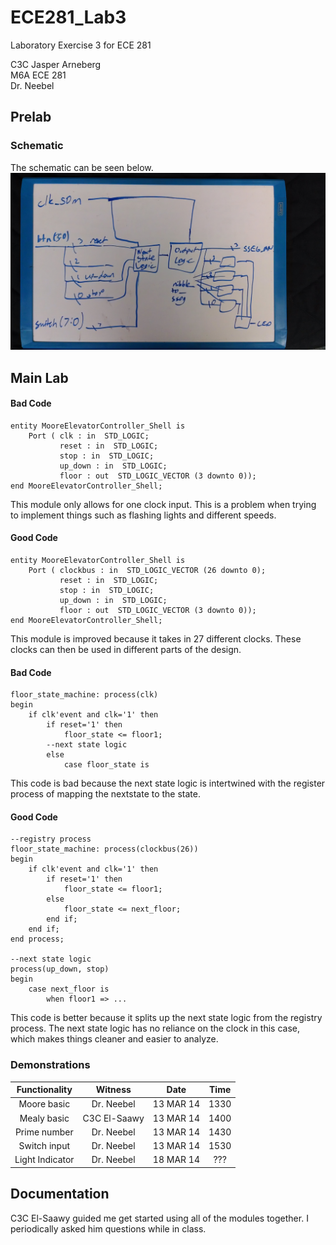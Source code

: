 ECE281_Lab3
===========
Laboratory Exercise 3 for ECE 281

C3C Jasper Arneberg  
M6A ECE 281  
Dr. Neebel  

## Prelab

### Schematic
The schematic can be seen below.
![alt text](https://github.com/JasperArneberg/ECE281_Lab3/blob/master/schematic.jpg?raw=true "Schematic")

## Main Lab
#### Bad Code
```
entity MooreElevatorController_Shell is
    Port ( clk : in  STD_LOGIC;
           reset : in  STD_LOGIC;
           stop : in  STD_LOGIC;
           up_down : in  STD_LOGIC;
           floor : out  STD_LOGIC_VECTOR (3 downto 0));
end MooreElevatorController_Shell;

```

This module only allows for one clock input. This is a problem when trying to implement things such as flashing lights and different speeds.

#### Good Code
```
entity MooreElevatorController_Shell is
    Port ( clockbus : in  STD_LOGIC_VECTOR (26 downto 0);
           reset : in  STD_LOGIC;
           stop : in  STD_LOGIC;
           up_down : in  STD_LOGIC;
           floor : out  STD_LOGIC_VECTOR (3 downto 0));
end MooreElevatorController_Shell;

```

This module is improved because it takes in 27 different clocks. These clocks can then be used in different parts of the design.

#### Bad Code
```
floor_state_machine: process(clk)
begin
	if clk'event and clk='1' then
		if reset='1' then
			floor_state <= floor1;
		--next state logic
		else
			case floor_state is
```

This code is bad because the next state logic is intertwined with the register process of mapping the nextstate to the state.

#### Good Code
```
--registry process
floor_state_machine: process(clockbus(26))
begin
	if clk'event and clk='1' then
		if reset='1' then
			floor_state <= floor1;
		else
		    floor_state <= next_floor;
		end if;
	end if;
end process;

--next state logic
process(up_down, stop)
begin
    case next_floor is
        when floor1 => ...

```

This code is better because it splits up the next state logic from the registry process. The next state logic has no reliance on the clock in this case, which makes things cleaner and easier to analyze.



### Demonstrations
| Functionality | Witness | Date | Time |
| :--: | :--: | :--: | :----: |
| Moore basic | Dr. Neebel | 13 MAR 14 | 1330 |
| Mealy basic | C3C El-Saawy | 13 MAR 14 | 1400 |
| Prime number | Dr. Neebel | 13 MAR 14 | 1430 |
| Switch input | Dr. Neebel | 13 MAR 14 | 1530 |
| Light Indicator | Dr. Neebel | 18 MAR 14 | ??? |



## Documentation
C3C El-Saawy guided me get started using all of the modules together. I periodically asked him questions while in class.
